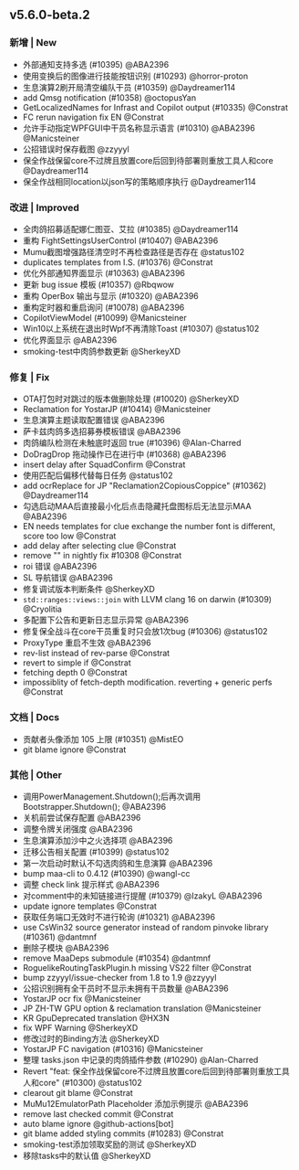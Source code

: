 ## v5.6.0-beta.2

### 新增 | New

* 外部通知支持多选 (#10395) @ABA2396
* 使用变换后的图像进行技能按钮识别 (#10293) @horror-proton
* 生息演算2刷开局清空编队干员 (#10359) @Daydreamer114
* add Qmsg notification (#10358) @octopusYan
* GetLocalizedNames for Infrast and Copilot output (#10335) @Constrat
* FC rerun navigation fix EN @Constrat
* 允许手动指定WPFGUI中干员名称显示语言 (#10310) @ABA2396 @Manicsteiner
* 公招错误时保存截图 @zzyyyl
* 保全作战保留core不过牌且放置core后回到待部署则重放工具人和core @Daydreamer114
* 保全作战相同location以json写的策略顺序执行 @Daydreamer114

### 改进 | Improved

* 全肉鸽招募适配娜仁图亚、艾拉 (#10385) @Daydreamer114
* 重构 FightSettingsUserControl (#10407) @ABA2396
* Mumu截图增强路径清空时不再检查路径是否存在 @status102
* duplicates templates from I.S. (#10376) @Constrat
* 优化外部通知界面显示 (#10363) @ABA2396
* 更新 bug issue 模板 (#10357) @Rbqwow
* 重构 OperBox 输出与显示 (#10320) @ABA2396
* 重构定时器和重启询问 (#10078) @ABA2396
* CopilotViewModel (#10099) @Manicsteiner
* Win10以上系统在退出时Wpf不再清除Toast (#10307) @status102
* 优化界面显示 @ABA2396
* smoking-test中肉鸽参数更新 @SherkeyXD

### 修复 | Fix

* OTA打包时对跳过的版本做删除处理 (#10020) @SherkeyXD
* Reclamation for YostarJP (#10414) @Manicsteiner
* 生息演算主题读取配置错误 @ABA2396
* 萨卡兹肉鸽多选招募券模板错误 @ABA2396
* 肉鸽编队检测在未触底时返回 true (#10396) @Alan-Charred
* DoDragDrop 拖动操作已在进行中 (#10368) @ABA2396
* insert delay after SquadConfirm @Constrat
* 使用匹配后偏移代替每日任务 @status102
* add ocrReplace for JP "Reclamation2CopiousCoppice" (#10362) @Daydreamer114
* 勾选启动MAA后直接最小化后点击隐藏托盘图标后无法显示MAA @ABA2396
* EN needs templates for clue exchange the number font is different, score too low @Constrat
* add delay after selecting clue @Constrat
* remove "" in nightly fix #10308 @Constrat
* roi 错误 @ABA2396
* SL 导航错误 @ABA2396
* 修复调试版本判断条件 @SherkeyXD
* `std::ranges::views::join` with LLVM clang 16 on darwin  (#10309) @Cryolitia
* 多配置下公告和更新日志显示异常 @ABA2396
* 修复保全战斗在core干员重复时只会放1次bug (#10306) @status102
* ProxyType 重启不生效 @ABA2396
* rev-list instead of rev-parse @Constrat
* revert to simple if @Constrat
* fetching depth 0 @Constrat
* impossiblity of fetch-depth modification. reverting + generic perfs @Constrat

### 文档 | Docs

* 贡献者头像添加 105 上限 (#10351) @MistEO
* git blame ignore @Constrat

### 其他 | Other

* 调用PowerManagement.Shutdown();后再次调用Bootstrapper.Shutdown(); @ABA2396
* 关机前尝试保存配置 @ABA2396
* 调整令牌关闭强度 @ABA2396
* 生息演算添加沙中之火选择项 @ABA2396
* 迁移公告相关配置 (#10399) @status102
* 第一次启动时默认不勾选肉鸽和生息演算 @ABA2396
* bump maa-cli to 0.4.12 (#10390) @wangl-cc
* 调整 check link 提示样式 @ABA2396
* 对comment中的未知链接进行提醒 (#10379) @IzakyL @ABA2396
* update ignore templates @Constrat
* 获取任务端口无效时不进行轮询 (#10321) @ABA2396
* use CsWin32 source generator instead of random pinvoke library (#10361) @dantmnf
* 删除子模块 @ABA2396
* remove MaaDeps submodule (#10354) @dantmnf
* RoguelikeRoutingTaskPlugin.h missing VS22 filter @Constrat
* bump zzyyyl/issue-checker from 1.8 to 1.9 @zzyyyl
* 公招识别拥有全干员时不显示未拥有干员数量 @ABA2396
* YostarJP ocr fix @Manicsteiner
* JP ZH-TW GPU option & reclamation translation @Manicsteiner
* KR GpuDeprecated translation @HX3N
* fix WPF Warning @SherkeyXD
* 修改过时的Binding方法 @SherkeyXD
* YostarJP FC navigation (#10316) @Manicsteiner
* 整理 tasks.json 中记录的肉鸽插件参数 (#10290) @Alan-Charred
* Revert "feat: 保全作战保留core不过牌且放置core后回到待部署则重放工具人和core" (#10300) @status102
* clearout git blame @Constrat
* MuMu12EmulatorPath Placeholder 添加示例提示 @ABA2396
* remove last checked commit @Constrat
* auto blame ignore @github-actions[bot]
* git blame added styling commits (#10283) @Constrat
* smoking-test添加领取奖励的测试 @SherkeyXD
* 移除tasks中的默认值 @SherkeyXD
